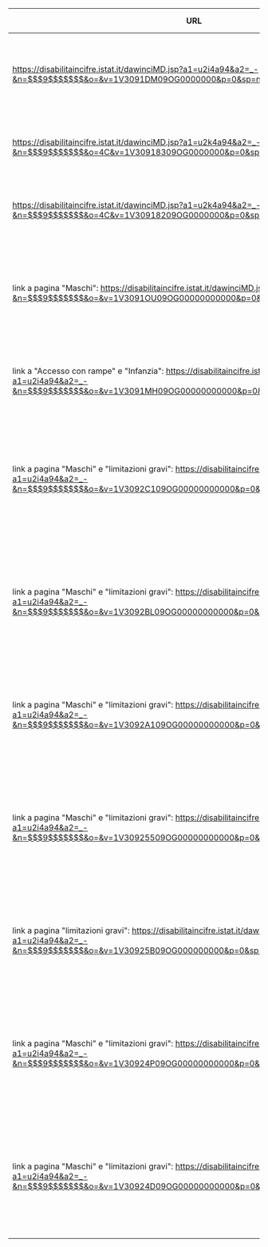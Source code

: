 | URL                                                                                                                                                                                      | TEMA       | TABELLA                                                                                                                                               | VARIABILI DA ESTRARRE               |
|------------------------------------------------------------------------------------------------------------------------------------------------------------------------------------------|------------|-------------------------------------------------------------------------------------------------------------------------------------------------------|-------------------------------------|
| https://disabilitaincifre.istat.it/dawinciMD.jsp?a1=u2i4a94&a2=_-&n=$$$9$$$$$$$&o=&v=1V3091DM09OG0000000&p=0&sp=null&l=0&exp=0&st=1VVO                                                   | Istruzione | Alunni con disabilità della scuola secondaria di II grado (valori per 100 alunni con le stesse caratteristiche)                                       | Tipo di scuola superiore            |
| https://disabilitaincifre.istat.it/dawinciMD.jsp?a1=u2k4a94&a2=_-&n=$$$9$$$$$$$&o=4C&v=1V30918309OG0000000&p=0&sp=null&l=0&exp=0&st=1VVO                                                 | Istruzione | Alunni con disabilità (valori per 100 alunni con le stesse caratteristiche)                                                                           | Ordine scolastico                   |
| https://disabilitaincifre.istat.it/dawinciMD.jsp?a1=u2k4a94&a2=_-&n=$$$9$$$$$$$&o=4C&v=1V30918209OG0000000&p=0&sp=null&l=0&exp=0&st=1VVO                                                 | Istruzione | Alunni con disabilità (valori per 100 alunni con le stesse caratteristiche)                                                                           | Tipo di gestione                    |
| link a pagina "Maschi": https://disabilitaincifre.istat.it/dawinciMD.jsp?a1=u2i4a94&a2=_-&n=$$$9$$$$$$$&o=&v=1V3091OU09OG00000000000&p=0&sp=null&l=0&exp=1&st=0FVO                       | Istruzione | Persone di 25 anni e più per gravità delle limitazioni nelle attività abitualmente svolte e titolo di studio (valori percentuali)                     |  Sesso                              |
| link a "Accesso con rampe" e "Infanzia": https://disabilitaincifre.istat.it/dawinciMD.jsp?a1=u2i4a94&a2=_-&n=$$$9$$$$$$$&o=&v=1V3091MH09OG00000000000&p=0&sp=null&l=0&exp=1&st=07VO      | Istruzione | Numero scuole per caratteristiche edificio scolastico (Valori percentuali)                                                                            | Caratteristiche edificio scolastico |
| link a pagina "Maschi" e "limitazioni gravi": https://disabilitaincifre.istat.it/dawinciMD.jsp?a1=u2i4a94&a2=_-&n=$$$9$$$$$$$&o=&v=1V3092C109OG00000000000&p=0&sp=null&l=0&exp=1&st=0FVO | Lavoro     | Persone di 15 anni e più per gravità delle limitazioni nelle attività abitualmente svolte e condizione professionale dichiarata (valori percentuali)  | Sesso                               |
| link a pagina "Maschi" e "limitazioni gravi": https://disabilitaincifre.istat.it/dawinciMD.jsp?a1=u2i4a94&a2=_-&n=$$$9$$$$$$$&o=&v=1V3092BL09OG00000000000&p=0&sp=null&l=0&exp=0&st=0FVO | Lavoro     | Persone occupate di 15 anni e più per gravità delle limitazioni nelle attività abitualmente svolte e posizione nella professione (valori percentuali) | Sesso                               |
| link a pagina "Maschi" e "limitazioni gravi": https://disabilitaincifre.istat.it/dawinciMD.jsp?a1=u2i4a94&a2=_-&n=$$$9$$$$$$$&o=&v=1V3092A109OG00000000000&p=0&sp=null&l=0&exp=0&st=0FVO | Famiglie   | Persone per gravità delle limitazioni nelle attività abitualmente svolte e tipologia familiare (valori percentuali)                                   | Sesso                               |
| link a pagina "Maschi" e "limitazioni gravi": https://disabilitaincifre.istat.it/dawinciMD.jsp?a1=u2i4a94&a2=_-&n=$$$9$$$$$$$&o=&v=1V30925509OG00000000000&p=0&sp=null&l=0&exp=0&st=0FVO | Trasporto  | Persone di 14 anni e più per gravità delle limitazioni nelle attività abitualmente svolte e trasporto pubblico extraurbano (valori percentuali)       | Sesso                               |
| link a pagina "limitazioni gravi": https://disabilitaincifre.istat.it/dawinciMD.jsp?a1=u2i4a94&a2=_-&n=$$$9$$$$$$$&o=&v=1V30925B09OG000000000&p=0&sp=null&l=0&exp=1&stAll=1              | Trasporto  | Persone di 14 anni e più per gravità delle limitazioni nelle attività abitualmente svolte e utilizzo del treno (valori percentuali)                   | -                                   |
| link a pagina "Maschi" e "limitazioni gravi": https://disabilitaincifre.istat.it/dawinciMD.jsp?a1=u2i4a94&a2=_-&n=$$$9$$$$$$$&o=&v=1V30924P09OG00000000000&p=0&sp=null&l=0&exp=1&st=0FVO | Trasporto  | Persone di 14 anni e più per gravità delle limitazioni nelle attività abitualmente svolte e utilizzo trasporto pubblico urbano (valori percentuali)   | Sesso                               |
| link a pagina "Maschi" e "limitazioni gravi": https://disabilitaincifre.istat.it/dawinciMD.jsp?a1=u2i4a94&a2=_-&n=$$$9$$$$$$$&o=&v=1V30924D09OG00000000000&p=0&sp=null&l=0&exp=1&st=0FVO | Trasporto  | Persone di 18 anni e più per gravità delle limitazioni nelle attività abitualmente svolte e uso automobile come conducente (valori percentuali)       | Sesso                               |
